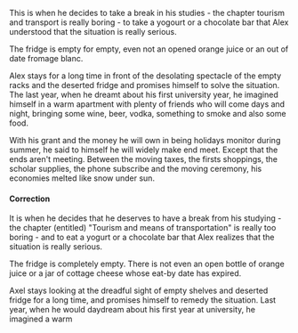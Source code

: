 This is when he decides to take a break in his studies - the chapter tourism and transport is really boring - to take a yogourt or a chocolate bar that Alex understood that the situation is really serious. 

The fridge is empty for empty, even not an opened  orange juice or an out of date fromage blanc.

Alex stays for a long time in front of the desolating spectacle of the empty racks and the deserted fridge and promises himself to solve the situation. The last year, when he dreamt about his first university year, he imagined himself in a warm apartment with plenty of friends who will come days and night, bringing some wine, beer, vodka, something to smoke and also some food.

With his grant and the money he will own in being holidays monitor during summer, he said to himself he will widely make end meet. Except that the ends aren't meeting. Between the moving taxes, the firsts shoppings, the scholar supplies, the phone subscribe and the moving ceremony, his economies melted like snow under sun. 

#### Correction
It is when he decides that he deserves to have a break from his studying - the chapter (entitled) "Tourism and means of transportation" is really too boring - and to eat a yogurt or a chocolate bar that Alex realizes that the situation is really serious. 

The fridge is completely empty. There is not even an open bottle of orange juice or a jar of cottage cheese whose eat-by date has expired. 

Axel stays looking at the dreadful sight of empty shelves and deserted fridge for a long time, and promises himself to remedy the situation. Last year, when he would daydream about his first year at university, he imagined a warm 